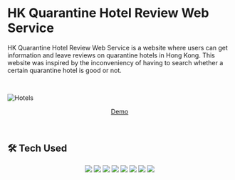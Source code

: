 # HK Quarantine Hotel Review Web Service
HK Quarantine Hotel Review Web Service is a website where users can get information and leave reviews on quarantine hotels in Hong Kong. This website was inspired by the inconveniency of having to search whether a certain quarantine hotel is good or not.

<br>

![Hotels](https://user-images.githubusercontent.com/91252737/185581373-21c8502e-0eb5-4d46-9ba4-c81d3d3e3cd9.png)

<p align='center'>
    <a href="#">Demo</a>
</p>

<br>

## 🛠 Tech Used

<p align='center'>
    <img src="https://img.shields.io/badge/HTML5-#E34F26?style=for-the-badge&logo=HTML5&logoColor=white">
    <img src="https://img.shields.io/badge/react_dom-^17.0.2-blueviolet?logo=ReactOS"/>
    <img src="https://img.shields.io/badge/react_router_dom-^6.3.0-critical?logo=React Table"/>
    <img src="https://img.shields.io/badge/Framer Motion-^4.1.17-purple?logo=Framer"/>
    <img src="https://img.shields.io/badge/Styled components-^5.3.5-ff69b4?logo=styled-components"/>
    <img src="https://img.shields.io/badge/Swiper-^8.1.0-6332F6?logo=Swiper"/>
    <img src="https://img.shields.io/badge/Firebase-^9.6.11-yellow?logo=Firebase"/>
    <img src="https://img.shields.io/badge/TensorFlow-FF6F00?style=for-the-badge&logo=TensorFlow&logoColor=white">
</p>

<br>
